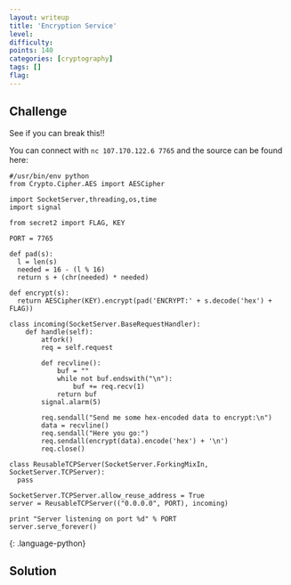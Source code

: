 ```yaml
---
layout: writeup
title: 'Encryption Service'
level:
difficulty:
points: 140
categories: [cryptography]
tags: []
flag:
---
```

## Challenge

See if you can break this!!

You can connect with `nc 107.170.122.6 7765` and the source can be found
here:

    #/usr/bin/env python
    from Crypto.Cipher.AES import AESCipher
    
    import SocketServer,threading,os,time
    import signal
    
    from secret2 import FLAG, KEY
    
    PORT = 7765
    
    def pad(s):
      l = len(s)
      needed = 16 - (l % 16)
      return s + (chr(needed) * needed)
    
    def encrypt(s):
      return AESCipher(KEY).encrypt(pad('ENCRYPT:' + s.decode('hex') + FLAG))
    
    class incoming(SocketServer.BaseRequestHandler):
        def handle(self):
            atfork()
            req = self.request
    
            def recvline():
                buf = ""
                while not buf.endswith("\n"):
                    buf += req.recv(1)
                return buf
            signal.alarm(5)
    
            req.sendall("Send me some hex-encoded data to encrypt:\n")
            data = recvline()
            req.sendall("Here you go:")
            req.sendall(encrypt(data).encode('hex') + '\n')
            req.close()
    
    class ReusableTCPServer(SocketServer.ForkingMixIn, SocketServer.TCPServer):
      pass
    
    SocketServer.TCPServer.allow_reuse_address = True
    server = ReusableTCPServer(("0.0.0.0", PORT), incoming)
    
    print "Server listening on port %d" % PORT
    server.serve_forever()
{: .language-python}

## Solution
